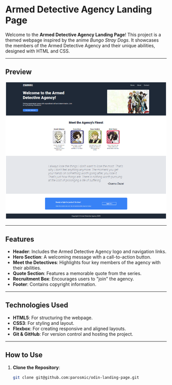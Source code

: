 # Armed Detective Agency Landing Page

Welcome to the **Armed Detective Agency Landing Page**! This project is a themed webpage inspired by the anime *Bungo Stray Dogs*. It showcases the members of the Armed Detective Agency and their unique abilities, designed with HTML and CSS.

---

## **Preview**
![Preview of the Landing Page](./preview.png) 

---

## **Features**
- **Header**: Includes the Armed Detective Agency logo and navigation links.
- **Hero Section**: A welcoming message with a call-to-action button.
- **Meet the Detectives**: Highlights four key members of the agency with their abilities.
- **Quote Section**: Features a memorable quote from the series.
- **Recruitment Box**: Encourages users to "join" the agency.
- **Footer**: Contains copyright information.

---

## **Technologies Used**
- **HTML5**: For structuring the webpage.
- **CSS3**: For styling and layout.
- **Flexbox**: For creating responsive and aligned layouts.
- **Git & GitHub**: For version control and hosting the project.

---

## **How to Use**
1. **Clone the Repository**:
   ```bash
   git clone git@github.com:parosmic/odin-landing-page.git
